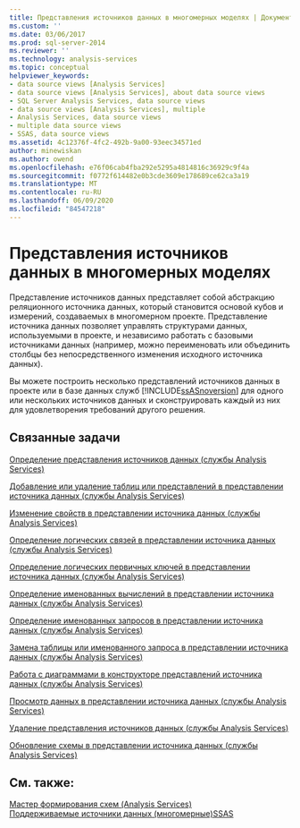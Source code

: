 ```yaml
---
title: Представления источников данных в многомерных моделях | Документация Майкрософт
ms.custom: ''
ms.date: 03/06/2017
ms.prod: sql-server-2014
ms.reviewer: ''
ms.technology: analysis-services
ms.topic: conceptual
helpviewer_keywords:
- data source views [Analysis Services]
- data source views [Analysis Services], about data source views
- SQL Server Analysis Services, data source views
- data source views [Analysis Services], multiple
- Analysis Services, data source views
- multiple data source views
- SSAS, data source views
ms.assetid: 4c12376f-4fc2-492b-9a00-93eec34571ed
author: minewiskan
ms.author: owend
ms.openlocfilehash: e76f06cab4fba292e5295a4814816c36929c9f4a
ms.sourcegitcommit: f0772f614482e0b3cde3609e178689ce62ca3a19
ms.translationtype: MT
ms.contentlocale: ru-RU
ms.lasthandoff: 06/09/2020
ms.locfileid: "84547218"
---
```

# <a name="data-source-views-in-multidimensional-models"></a>Представления источников данных в многомерных моделях
  Представление источников данных представляет собой абстракцию реляционного источника данных, который становится основой кубов и измерений, создаваемых в многомерном проекте. Представление источника данных позволяет управлять структурами данных, используемыми в проекте, и независимо работать с базовыми источниками данных (например, можно переименовать или объединить столбцы без непосредственного изменения исходного источника данных).  
  
 Вы можете построить несколько представлений источников данных в проекте или в базе данных служб [!INCLUDE[ssASnoversion](../../includes/ssasnoversion-md.md)] для одного или нескольких источников данных и сконструировать каждый из них для удовлетворения требований другого решения.  
  
## <a name="related-tasks"></a>Связанные задачи  
 [Определение представления источников данных (службы Analysis Services)](defining-a-data-source-view-analysis-services.md)  
  
 [Добавление или удаление таблиц или представлений в представлении источника данных (службы Analysis Services)](adding-or-removing-tables-or-views-in-a-data-source-view-analysis-services.md)  
  
 [Изменение свойств в представлении источника данных (службы Analysis Services)](change-properties-in-a-data-source-view-analysis-services.md)  
  
 [Определение логических связей в представлении источника данных (службы Analysis Services)](define-logical-relationships-in-a-data-source-view-analysis-services.md)  
  
 [Определение логических первичных ключей в представлении источника данных (службы Analysis Services)](define-logical-primary-keys-in-a-data-source-view-analysis-services.md)  
  
 [Определение именованных вычислений в представлении источника данных (службы Analysis Services)](define-named-calculations-in-a-data-source-view-analysis-services.md)  
  
 [Определение именованных запросов в представлении источника данных (службы Analysis Services)](define-named-queries-in-a-data-source-view-analysis-services.md)  
  
 [Замена таблицы или именованного запроса в представлении источника данных (службы Analysis Services)](replace-a-table-or-a-named-query-in-a-data-source-view-analysis-services.md)  
  
 [Работа с диаграммами в конструкторе представлений источника данных (службы Analysis Services)](work-with-diagrams-in-data-source-view-designer-analysis-services.md)  
  
 [Просмотр данных в представлении источника данных (службы Analysis Services)](explore-data-in-a-data-source-view-analysis-services.md)  
  
 [Удаление представления источников данных (службы Analysis Services)](delete-a-data-source-view-analysis-services.md)  
  
 [Обновление схемы в представлении источника данных (службы Analysis Services)](refresh-the-schema-in-a-data-source-view-analysis-services.md)  
  
## <a name="see-also"></a>См. также:  
 [Мастер формирования схем &#40;Analysis Services&#41;](schema-generation-wizard-analysis-services.md)   
 [Поддерживаемые источники данных &#40;многомерные&#41;SSAS](supported-data-sources-ssas-multidimensional.md)  
  
  
